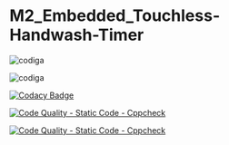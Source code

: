 # M2_Embedded_Touchless-Handwash-Timer

![codiga](https://api.codiga.io/project/30224/score/svg)

![codiga](https://api.codiga.io/project/30224/status/svg)

[![Codacy Badge](https://app.codacy.com/project/badge/Grade/8a7e1b29cea94930a1105e5238f4289e)](https://www.codacy.com/gh/Manakshni/M2_Embedded_Touchless-Handwash-Timer/dashboard?utm_source=github.com&amp;utm_medium=referral&amp;utm_content=Manakshni/M2_Embedded_Touchless-Handwash-Timer&amp;utm_campaign=Badge_Grade)

[![Code Quality - Static Code - Cppcheck](https://github.com/Manakshni/M2_Embedded_Touchless-Handwash-Timer/actions/workflows/c-cpp.yml/badge.svg)](https://github.com/Manakshni/M2_Embedded_Touchless-Handwash-Timer/actions/workflows/c-cpp.yml)

[![Code Quality - Static Code - Cppcheck](https://github.com/Manakshni/M2_Embedded_Touchless-Handwash-Timer/actions/workflows/c-cpp.yml/badge.svg)](https://github.com/Manakshni/M2_Embedded_Touchless-Handwash-Timer/actions/workflows/c-cpp.yml)
